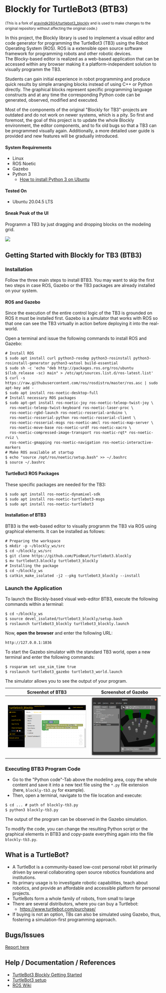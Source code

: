 # Blockly for TurtleBot3 (BTB3)

<small>(This is a fork of [aravindk2604/turtlebot3_blockly](https://github.com/aravindk2604/turtlebot3_blockly) and is used to make changes to the original repository without affecting the original code.)</small>

In this project, the Blockly library is used to implement a visual editor and code generator for programming the TurtleBot3 (TB3) using the Robot Operating System (ROS). ROS is a extensible open source software framework for programming robots and other robotic devices.  
The Blocky-based editor is realized as a web-based application that can be accessed within any browser making it a platform-independent solution to visually programm the TB3.

Students can gain initial experience in robot programming and produce quick results by simple arranging blocks instead of using C++ or Python directly. The graphical blocks represent specific programming language constructs and at any time the corresponding Python code can be generated, observed, modified and executed.

Most of the components of the original "Blockly for TB3"-projects are outdated and do not work on newer systems, which is a pity.
So first and foremost, the goal of this project is to update the whole Blockly environment, the editor components, and to fix old bugs so that a TB3 can be programmed visually again.
Additionally, a more detailed user guide is provided and new features will be gradually introduced.

#### System Requirements

- Linux
- ROS Noetic
- Gazebo
- Python 3
  - [How to install Python 3 on Ubuntu](https://wiki.ubuntuusers.de/Python/)


#### Tested On

- Ubuntu 20.04.5 LTS

#### Sneak Peak of the UI

Programm a TB3 by just dragging and dropping blocks on the modeling grid.

![](img/simpCode.gif)

## Getting Started with Blockly for TB3 (BTB3)

### Installation

Follow the three main steps to install BTB3. You may want to skip the first two steps in case ROS, Gazebo or the TB3 packages are already installed on your system. 

#### ROS and Gazebo

Since the execution of the entire control logic of the TB3 is grounded on ROS it must be installed first. Gazebo is a simulator that works with ROS so that one can see the TB3 virtually in action before deploying it into the real-world.

Open a terminal and issue the following commands to install ROS and Gazebo:

```shell
# Install ROS
$ sudo apt install curl python3-rosdep python3-rosinstall python3-rosinstall-generator python3-wstool build-essential
$ sudo sh -c 'echo "deb http://packages.ros.org/ros/ubuntu $(lsb_release -sc) main" > /etc/apt/sources.list.d/ros-latest.list'
$ curl -s https://raw.githubusercontent.com/ros/rosdistro/master/ros.asc | sudo apt-key add -
$ sudo apt install ros-noetic-desktop-full
# Install necessary ROS packages
$ sudo apt-get install ros-noetic-joy ros-noetic-teleop-twist-joy \
  ros-noetic-teleop-twist-keyboard ros-noetic-laser-proc \
  ros-noetic-rgbd-launch ros-noetic-rosserial-arduino \
  ros-noetic-rosserial-python ros-noetic-rosserial-client \
  ros-noetic-rosserial-msgs ros-noetic-amcl ros-noetic-map-server \
  ros-noetic-move-base ros-noetic-urdf ros-noetic-xacro \
  ros-noetic-compressed-image-transport ros-noetic-rqt* ros-noetic-rviz \
  ros-noetic-gmapping ros-noetic-navigation ros-noetic-interactive-markers
# Make ROS available at startup
$ echo "source /opt/ros/noetic/setup.bash" >> ~/.bashrc
$ source ~/.bashrc
```



#### TurtleBot3 ROS Packages 

These specific packages are needed for the TB3:

```shell
$ sudo apt install ros-noetic-dynamixel-sdk
$ sudo apt install ros-noetic-turtlebot3-msgs
$ sudo apt install ros-noetic-turtlebot3
```



#### Installation of BTB3

BTB3 is the web-based editor to visually programm the TB3 via ROS using graphical elements. It can be installed as follows:

```shell
# Preparing the workspace
$ mkdir -p ~/blockly_ws/src
$ cd ~/blockly_ws/src
$ git clone https://github.com/PioBeat/turtlebot3.blockly
$ mv turtlebot3.blockly turtlebot3_blockly
# Installing the package
$ cd ~/blockly_ws
$ catkin_make_isolated -j2 --pkg turtlebot3_blockly --install
```



### Launch the Application

To launch the Blockly-based visual web-editor BTB3, execute the following commands within a terminal:

```shell
$ cd ~/blockly_ws
$ source devel_isolated/turtlebot3_blockly/setup.bash
$ roslaunch turtlebot3_blockly turtlebot3_blockly.launch
```

Now, **open the browser** and enter the following URL:

```
http://127.0.0.1:1036
```

To start the Gazebo simulator with the standard TB3 world, open a new terminal and enter the following commands:

```shell
$ rosparam set use_sim_time true
$ roslaunch turtlebot3_gazebo turtlebot3_world.launch
```

[//]: # ($ cd ~/catkin_ws_tb3)
[//]: # ($ source devel/setup.sh)
[//]: # ($ export TURTLEBOT3_MODEL=waffle_pi)

The simulator allows you to see the output of your program.

| Screenhot of BTB3            | Screenshot of Gazebo           |
|------------------------------| ------------------------------ |
| ![](img/screenshot-btb3.png) | ![](img/screenshot-gazebo.png) |



### Executing BTB3 Program Code

- Go to the "Python code"-Tab above the modeling area, copy the whole content and save it into a new text file using the `*.py` file extension (here, `blockly-tb3.py` for example).
- Then, open a terminal, navigate to the file location and execute:

```shell
$ cd ... # path of blockly-tb3.py
$ python3 blockly-tb3.py
```

The output of the program can be observed in the Gazebo simulation.

To modify the code, you can change the resulting Python script or the graphical elements in BTB3 and copy-paste everything again into the file `blockly-tb3.py`. 



## What is a TurtleBot?

- A TurtleBot is a community-based low-cost personal robot kit primarily driven by several collaborating open source robotics foundations and institutions.
- Its primary usage is to investigate robotic capabilities, teach about robotics, and provide an affordable and accessible platform for personal projects.
- TurtleBots form a whole family of robots, from small to large
- There are several distributors, where you can buy a Turtlebot:
  - https://www.turtlebot.com/purchase/
- If buying is not an option, TBs can also be simulated using Gazebo, thus, fostering a simulation-first programming approach.

## Bugs/Issues

[Report here](https://github.com/PioBeat/turtlebot3.blockly/issues)

## Help / Documentation / References

- [TurtleBot3 Blockly Getting Started](http://turtlebot-3-blockly-wiki.rtfd.io/)
- [TurtleBot3 setup](http://turtlebot3.robotis.com/en/latest/hardware.html)
- [ROS Wiki](http://www.ros.org) 



